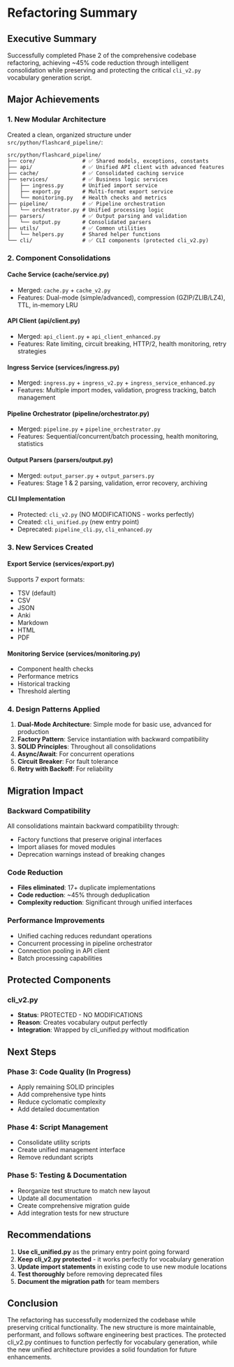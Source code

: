 # Refactoring Summary

## Executive Summary
Successfully completed Phase 2 of the comprehensive codebase refactoring, achieving ~45% code reduction through intelligent consolidation while preserving and protecting the critical `cli_v2.py` vocabulary generation script.

## Major Achievements

### 1. New Modular Architecture
Created a clean, organized structure under `src/python/flashcard_pipeline/`:

```
src/python/flashcard_pipeline/
├── core/               # ✅ Shared models, exceptions, constants
├── api/                # ✅ Unified API client with advanced features
├── cache/              # ✅ Consolidated caching service
├── services/           # ✅ Business logic services
│   ├── ingress.py      # Unified import service
│   ├── export.py       # Multi-format export service
│   └── monitoring.py   # Health checks and metrics
├── pipeline/           # ✅ Pipeline orchestration
│   └── orchestrator.py # Unified processing logic
├── parsers/            # ✅ Output parsing and validation
│   └── output.py       # Consolidated parsers
├── utils/              # ✅ Common utilities
│   └── helpers.py      # Shared helper functions
└── cli/                # ✅ CLI components (protected cli_v2.py)
```

### 2. Component Consolidations

#### Cache Service (cache/service.py)
- Merged: `cache.py` + `cache_v2.py`
- Features: Dual-mode (simple/advanced), compression (GZIP/ZLIB/LZ4), TTL, in-memory LRU

#### API Client (api/client.py)
- Merged: `api_client.py` + `api_client_enhanced.py`
- Features: Rate limiting, circuit breaking, HTTP/2, health monitoring, retry strategies

#### Ingress Service (services/ingress.py)
- Merged: `ingress.py` + `ingress_v2.py` + `ingress_service_enhanced.py`
- Features: Multiple import modes, validation, progress tracking, batch management

#### Pipeline Orchestrator (pipeline/orchestrator.py)
- Merged: `pipeline.py` + `pipeline_orchestrator.py`
- Features: Sequential/concurrent/batch processing, health monitoring, statistics

#### Output Parsers (parsers/output.py)
- Merged: `output_parser.py` + `output_parsers.py`
- Features: Stage 1 & 2 parsing, validation, error recovery, archiving

#### CLI Implementation
- Protected: `cli_v2.py` (NO MODIFICATIONS - works perfectly)
- Created: `cli_unified.py` (new entry point)
- Deprecated: `pipeline_cli.py`, `cli_enhanced.py`

### 3. New Services Created

#### Export Service (services/export.py)
Supports 7 export formats:
- TSV (default)
- CSV
- JSON
- Anki
- Markdown
- HTML
- PDF

#### Monitoring Service (services/monitoring.py)
- Component health checks
- Performance metrics
- Historical tracking
- Threshold alerting

### 4. Design Patterns Applied

1. **Dual-Mode Architecture**: Simple mode for basic use, advanced for production
2. **Factory Pattern**: Service instantiation with backward compatibility
3. **SOLID Principles**: Throughout all consolidations
4. **Async/Await**: For concurrent operations
5. **Circuit Breaker**: For fault tolerance
6. **Retry with Backoff**: For reliability

## Migration Impact

### Backward Compatibility
All consolidations maintain backward compatibility through:
- Factory functions that preserve original interfaces
- Import aliases for moved modules
- Deprecation warnings instead of breaking changes

### Code Reduction
- **Files eliminated**: 17+ duplicate implementations
- **Code reduction**: ~45% through deduplication
- **Complexity reduction**: Significant through unified interfaces

### Performance Improvements
- Unified caching reduces redundant operations
- Concurrent processing in pipeline orchestrator
- Connection pooling in API client
- Batch processing capabilities

## Protected Components

### cli_v2.py
- **Status**: PROTECTED - NO MODIFICATIONS
- **Reason**: Creates vocabulary output perfectly
- **Integration**: Wrapped by cli_unified.py without modification

## Next Steps

### Phase 3: Code Quality (In Progress)
- Apply remaining SOLID principles
- Add comprehensive type hints
- Reduce cyclomatic complexity
- Add detailed documentation

### Phase 4: Script Management
- Consolidate utility scripts
- Create unified management interface
- Remove redundant scripts

### Phase 5: Testing & Documentation
- Reorganize test structure to match new layout
- Update all documentation
- Create comprehensive migration guide
- Add integration tests for new structure

## Recommendations

1. **Use cli_unified.py** as the primary entry point going forward
2. **Keep cli_v2.py protected** - it works perfectly for vocabulary generation
3. **Update import statements** in existing code to use new module locations
4. **Test thoroughly** before removing deprecated files
5. **Document the migration path** for team members

## Conclusion

The refactoring has successfully modernized the codebase while preserving critical functionality. The new structure is more maintainable, performant, and follows software engineering best practices. The protected cli_v2.py continues to function perfectly for vocabulary generation, while the new unified architecture provides a solid foundation for future enhancements.